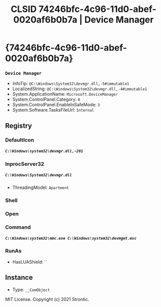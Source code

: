 ﻿---
title: "CLSID 74246bfc-4c96-11d0-abef-0020af6b0b7a | Device Manager"
excerpt: What is COM-Object CLSID 74246bfc-4c96-11d0-abef-0020af6b0b7a?
---

# {74246bfc-4c96-11d0-abef-0020af6b0b7a}

### `Device Manager`
* InfoTip: `@C:\Windows\System32\devmgr.dll,-5#immutable1`
* LocalizedString: `@C:\Windows\System32\devmgr.dll,-4#immutable1`
* System.ApplicationName: `Microsoft.DeviceManager`
* System.ControlPanel.Category: `0`
* System.ControlPanel.EnableInSafeMode: `3`
* System.Software.TasksFileUrl: `Internal`

## Registry


### DefaultIcon

##### `C:\Windows\system32\devmgr.dll,-201`

### InprocServer32

##### `C:\Windows\System32\devmgr.dll`
* ThreadingModel: `Apartment`

### Shell


### Open


### Command

##### `C:\Windows\system32\mmc.exe C:\Windows\system32\devmgmt.msc`

### RunAs

* HasLUAShield: ``

## Instance

* Type: `__ComObject`

MIT License. Copyright (c) 2021 Strontic.


